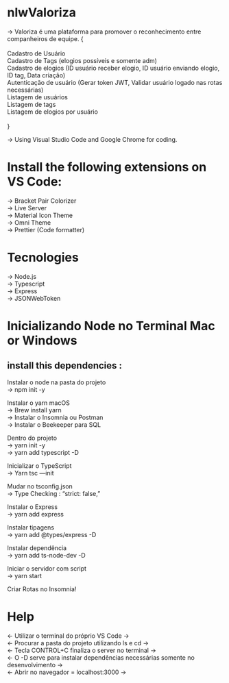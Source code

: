 # nlwValoriza

-> Valoriza é uma plataforma para promover o reconhecimento entre companheiros de equipe. {
<br>
<br>
  Cadastro de Usuário
<br>
  Cadastro de Tags (elogios possíveis e somente adm)
<br>
  Cadastro de elogios (ID usuário receber elogio, ID usuário enviando elogio, ID tag, Data criação)
<br>
  Autenticação de usuário (Gerar token JWT, Validar usuário logado nas rotas necessárias)
<br>
  Listagem de usuários
<br>
  Listagem de tags
<br>
  Listagem de elogios por usuário
<br>
<br>
}

-> Using Visual Studio Code and Google Chrome for coding.

# Install the following extensions on VS Code:
-> Bracket Pair Colorizer
<br>
-> Live Server
<br>
-> Material Icon Theme
<br>
-> Omni Theme
<br>
-> Prettier (Code formatter)

# Tecnologies
-> Node.js
<br> 
-> Typescript
<br>
-> Express
<br>
-> JSONWebToken
<br>

# Inicializando Node no Terminal Mac or Windows
## install this dependencies : 

Instalar o node na pasta do projeto 
<br>
-> npm init -y

Instalar o yarn macOS
<br>
-> Brew install yarn
<br>
-> Instalar o Insomnia ou Postman
<br>
-> Instalar o Beekeeper para SQL
<br>

Dentro do projeto
<br>
-> yarn init -y
<br>
-> yarn add typescript -D

Inicializar o TypeScript
<br>
-> Yarn tsc —init

Mudar no tsconfig.json
<br>
-> Type Checking : “strict: false,”

Instalar o Express
<br>
-> yarn add express

Instalar tipagens
<br>
-> yarn add @types/express -D

Instalar dependência
<br>
-> yarn add ts-node-dev -D

Iniciar o servidor com script
<br>
-> yarn start

Criar Rotas no Insomnia!

# Help
<- Utilizar o terminal do próprio VS Code ->
<br>
<- Procurar a pasta do projeto utilizando ls e cd ->
<br>
<- Tecla CONTROL+C finaliza o server no terminal ->
<br>
<- O -D serve para instalar dependências necessárias somente no desenvolvimento ->
<br>
<- Abrir no navegador = localhost:3000 ->
